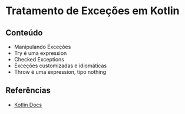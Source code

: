 # Tratamento de Exceções em Kotlin

## Conteúdo

- Manipulando Exceções
- Try é uma expression
- Checked Exceptions
- Exceções customizadas e idiomáticas
- Throw é uma expression, tipo nothing

## Referências

- [Kotlin Docs](https://kotlinlang.org/docs/exceptions.html)